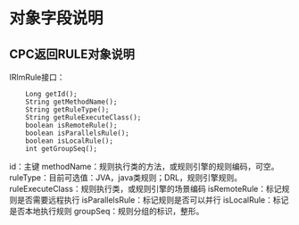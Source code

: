 # 对象字段说明

## CPC返回RULE对象说明
IRlmRule接口：
```
    Long getId();
    String getMethodName();
    String getRuleType();
    String getRuleExecuteClass();
    boolean isRemoteRule();
    boolean isParallelsRule();
    boolean isLocalRule();
    int getGroupSeq();
```

id：主键
methodName：规则执行类的方法，或规则引擎的规则编码，可空。
ruleType：目前可选值：JVA，java类规则；DRL，规则引擎规则。
ruleExecuteClass：规则执行类，或规则引擎的场景编码
isRemoteRule：标记规则是否需要远程执行
isParallelsRule：标记规则是否可以并行
isLocalRule：标记是否本地执行规则
groupSeq：规则分组的标识，整形。



